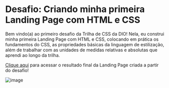 # Desafio: Criando minha primeira Landing Page com HTML e CSS

Bem vindo(a) ao primeiro desafio da Trilha de CSS da DIO! Nela, eu construi minha primeira Landing Page com HTML e CSS, colocando em prática os fundamentos do CSS,
as propriedades básicas da linguagem de estilização, além de trabalhar com as unidades de medidas relativas e absolutas que aprendi ao longo da trilha.

[Clique aqui](https://pauloo0611.github.io/Desafio_CSS_Landing_Page_DIO/) para acessar o resultado final da Landing Page criada a partir do desafio!

![image](https://user-images.githubusercontent.com/55519539/183538055-6cce606c-7d1d-4d15-a4be-ffeb5b37c956.png)
